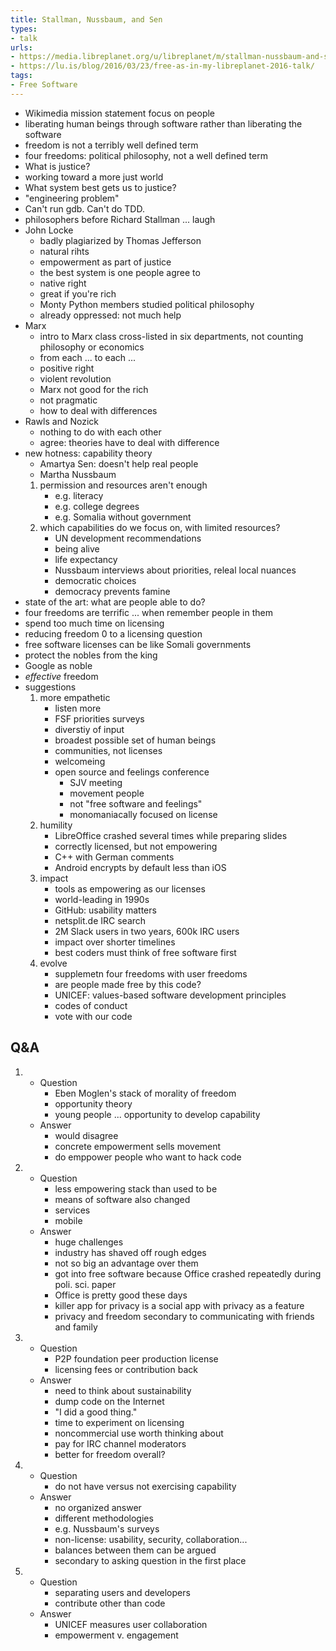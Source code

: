```yaml
---
title: Stallman, Nussbaum, and Sen
types:
- talk
urls:
- https://media.libreplanet.org/u/libreplanet/m/stallman-nussbaum-and-sen-putting-freedom-in-context/
- https://lu.is/blog/2016/03/23/free-as-in-my-libreplanet-2016-talk/
tags:
- Free Software
---
```


- Wikimedia mission statement focus on people
- liberating human beings through software rather than liberating the software
- freedom is not a terribly well defined term
- four freedoms: political philosophy, not a well defined term
- What is justice?
- working toward a more just world
- What system best gets us to justice?
- "engineering problem"
- Can't run gdb.  Can't do TDD.
- philosophers before Richard Stallman ... laugh
- John Locke
  - badly plagiarized by Thomas Jefferson
  - natural rihts
  - empowerment as part of justice
  - the best system is one people agree to
  - native right
  - great if you're rich
  - Monty Python members studied political philosophy
  - already oppressed: not much help
- Marx
  - intro to Marx class cross-listed in six departments, not counting philosophy or economics
  - from each ... to each ...
  - positive right
  - violent revolution
  - Marx not good for the rich
  - not pragmatic
  - how to deal with differences
- Rawls and Nozick
  - nothing to do with each other
  - agree: theories have to deal with difference
- new hotness: capability theory
  - Amartya Sen: doesn't help real people
  - Martha Nussbaum
  1.  permission and resources aren't enough
      - e.g. literacy
      - e.g. college degrees
      - e.g. Somalia without government
  2.  which capabilities do we focus on, with limited resources?
      - UN development recommendations
      - being alive
      - life expectancy
      - Nussbaum interviews about priorities, releal local nuances
      - democratic choices
      - democracy prevents famine
- state of the art: what are people able to do?
- four freedoms are terrific ... when remember people in them
- spend too much time on licensing
- reducing freedom 0 to a licensing question
- free software licenses can be like Somali governments
- protect the nobles from the king
- Google as noble
- _effective_ freedom
- suggestions
  1.  more empathetic
      - listen more
      - FSF priorities surveys
      - diverstiy of input
      - broadest possible set of human beings
      - communities, not licenses
      - welcomeing
      - open source and feelings conference
        - SJV meeting
        - movement people
        - not "free software and feelings"
        - monomaniacally focused on license
  2.  humility
      - LibreOffice crashed several times while preparing slides
      - correctly licensed, but not empowering
      - C++ with German comments
      - Android encrypts by default less than iOS
  3.  impact
      - tools as empowering as our licenses
      - world-leading in 1990s
      - GitHub: usability matters
      - netsplit.de IRC search
      - 2M Slack users in two years, 600k IRC users
      - impact over shorter timelines
      - best coders must think of free software first
  5.  evolve
      - supplemetn four freedoms with user freedoms
      - are people made free by this code?
      - UNICEF: values-based software development principles
      - codes of conduct
      - vote with our code

## Q&A

1.  - Question
      - Eben Moglen's stack of morality of freedom
      - opportunity theory
      - young people ... opportunity to develop capability
    - Answer
      - would disagree
      - concrete empowerment sells movement
      - do emppower people who want to hack code
2.  - Question
      - less empowering stack than used to be
      - means of software also changed
      - services
      - mobile
    - Answer
      - huge challenges
      - industry has shaved off rough edges
      - not so big an advantage over them
      - got into free software because Office crashed repeatedly during poli. sci. paper
      - Office is pretty good these days
      - killer app for privacy is a social app with privacy as a feature
      - privacy and freedom secondary to communicating with friends and family
4.  - Question
      - P2P foundation peer production license
      - licensing fees or contribution back
    - Answer
      - need to think about sustainability
      - dump code on the Internet
      - "I did a good thing."
      - time to experiment on licensing
      - noncommercial use worth thinking about
      - pay for IRC channel moderators
      - better for freedom overall?
5.  - Question
      - do not have versus not exercising capability
    - Answer
      - no organized answer
      - different methodologies
      - e.g. Nussbaum's surveys
      - non-license: usability, security, collaboration...
      - balances between them can be argued
      - secondary to asking question in the first place
6.  - Question
      - separating users and developers
      - contribute other than code
    - Answer
      - UNICEF measures user collaboration
      - empowerment v. engagement
